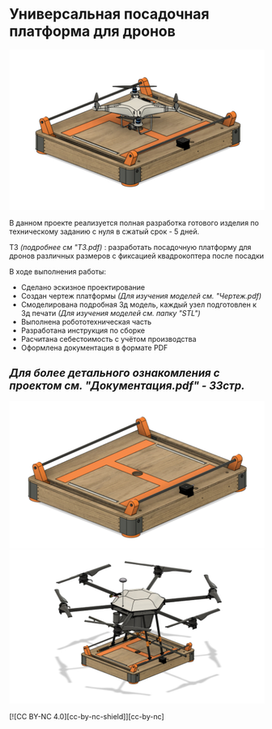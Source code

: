 # Универсальная посадочная платформа для дронов



![alt text](https://github.com/YuRa-Aero/Universal-Drone-Landing-Platform/blob/main/STL/photo_2024-03-30_16-30-59.jpg?raw=true)

В данном проекте реализуется полная разработка готового изделия по техническому заданию с нуля в сжатый срок - 5 дней.

ТЗ *(подробнее см "ТЗ.pdf)* : разработать посадочную платформу для дронов различных размеров с фиксацией квадрокоптера после посадки

В ходе выполнения работы:
* Сделано эскизное проектирование
* Создан чертеж платформы *(Для изучения моделей см. "Чертеж.pdf)*
* Смоделирована подробная 3д модель, каждый узел подготовлен к 3д печати *(Для изучения моделей см. папку "STL")*
* Выполнена робототехническая часть
* Разработана инструкция по сборке
* Расчитана себестоимость с учётом производства
* Оформлена документация в формате PDF
## *Для более детального ознакомления с проектом см. "Документация.pdf" - 33стр.*
![alt text](https://github.com/YuRa-Aero/Universal-Drone-Landing-Platform/blob/main/STL/photo_2024-03-30_16-11-57.jpg?raw=true)
![alt text](https://github.com/YuRa-Aero/Universal-Drone-Landing-Platform/blob/main/STL/photo_2024-03-30_16-31-47.jpg?raw=true)

[![CC BY-NC 4.0][cc-by-nc-shield]][cc-by-nc]
